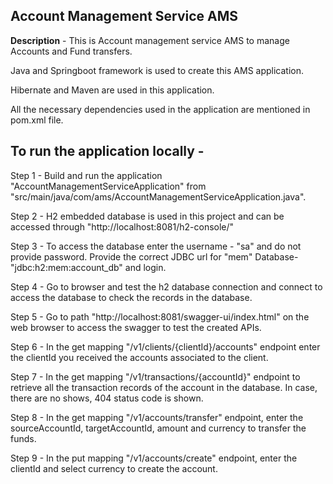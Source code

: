 **Account Management Service AMS**
-----------------

**Description** - This is Account management service AMS to manage Accounts and Fund transfers.

Java and Springboot framework is used to create this AMS application.

Hibernate and Maven are used in this application.

All the  necessary dependencies used in the application are mentioned in pom.xml file.


To run the application locally -
---------------------------------

Step 1 - Build and run the application "AccountManagementServiceApplication" from "src/main/java/com/ams/AccountManagementServiceApplication.java".

Step 2 - H2 embedded database is used in this project and can be accessed through "http://localhost:8081/h2-console/"

Step 3 - To access the database enter the username - "sa" and do not provide password. Provide the correct JDBC url for "mem" Database- "jdbc:h2:mem:account_db" and login.

Step 4 - Go to browser and test the h2 database connection and connect to access the database to check the records in the database.

Step 5 - Go to path "http://localhost:8081/swagger-ui/index.html" on the web browser to access the swagger to test the created APIs.

Step 6 - In the get mapping "/v1/clients/{clientId}/accounts" endpoint enter the clientId you received the accounts associated to the client.

Step 7 - In the get mapping "/v1/transactions/{accountId}" endpoint to retrieve all the transaction records of the account in the database. In case, there are no shows, 404 status code is shown.

Step 8 - In the get mapping "/v1/accounts/transfer" endpoint, enter the sourceAccountId, targetAccountId, amount and currency to transfer the funds.

Step 9 - In the put mapping "/v1/accounts/create" endpoint, enter the clientId and select currency to create the account.

